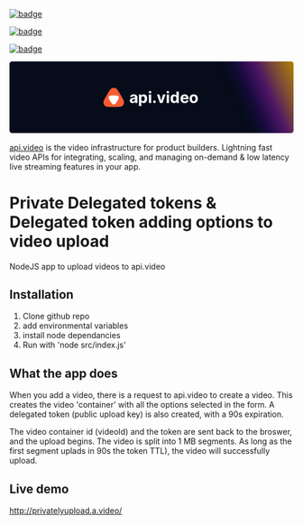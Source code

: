[![badge](https://img.shields.io/twitter/follow/api_video?style=social)](https://twitter.com/intent/follow?screen_name=api_video)

[![badge](https://img.shields.io/github/stars/apivideo/privatedelegatedtoken?style=social)](https://github.com/apivideo/privatedelegatedtoken)

[![badge](https://img.shields.io/discourse/topics?server=https%3A%2F%2Fcommunity.api.video)](https://community.api.video)

![](https://github.com/apivideo/.github/blob/main/assets/apivideo_banner.png)


[api.video](https://api.video) is the video infrastructure for product builders. Lightning fast video APIs for integrating, scaling, and managing on-demand & low latency live streaming features in your app.


# Private Delegated tokens & Delegated token adding options to video upload
NodeJS app to upload videos to api.video

## Installation 

1. Clone github repo
2. add environmental variables
3. install node dependancies
4. Run with 'node src/index.js'

## What the app does

When you add a video, there is a request to api.video to create a video. This creates the video 'container' with all the options selected in the form.  A delegated token (public upload key) is also created, with a 90s expiration.

The video container id (videoId) and the token are sent back to the broswer, and the upload begins.  The video is split into 1 MB segments. As long as the first segment uplads in 90s the token TTL), the video will successfully upload.

## Live demo

http://privatelyupload.a.video/
